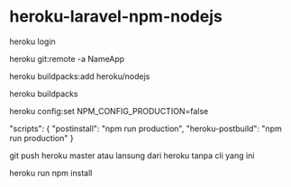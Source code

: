 # heroku-laravel-npm-nodejs


heroku login

heroku git:remote -a NameApp

heroku buildpacks:add heroku/nodejs

heroku buildpacks

heroku config:set NPM_CONFIG_PRODUCTION=false

"scripts": {
	"postinstall": "npm run production",
    "heroku-postbuild": "npm run production"
}

git push heroku master atau lansung dari heroku tanpa cli yang ini

heroku run npm install
